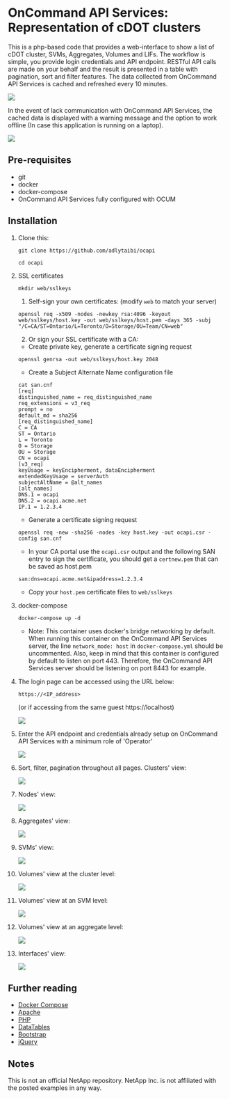 # OnCommand API Services: Representation of cDOT clusters

This is a php-based code that provides a web-interface to show a list of cDOT cluster, SVMs, Aggregates, Volumes and LIFs.
The workflow is simple, you provide login credentials and API endpoint. RESTful API calls are made on your behalf and the result is presented in a table with pagination, sort and filter features. The data collected from OnCommand API Services is cached and refreshed every 10 minutes.

  ![](https://raw.githubusercontent.com/adlytaibi/ss/master/ocapi/clusters.png)

In the event of lack communication with OnCommand API Services, the cached data is displayed with a warning message and the option to work offline (In case this application is running on a laptop).

  ![](https://raw.githubusercontent.com/adlytaibi/ss/master/ocapi/clusters_offline.png)

## Pre-requisites

* git
* docker
* docker-compose
* OnCommand API Services fully configured with OCUM

## Installation

1. Clone this:

    ```
    git clone https://github.com/adlytaibi/ocapi
    ```

    ```
    cd ocapi
    ```

2. SSL certificates

    ```
    mkdir web/sslkeys
    ```

    1. Self-sign your own certificates: (modify `web` to match your server)

    ```
    openssl req -x509 -nodes -newkey rsa:4096 -keyout web/sslkeys/host.key -out web/sslkeys/host.pem -days 365 -subj "/C=CA/ST=Ontario/L=Toronto/O=Storage/OU=Team/CN=web"
    ```

    2. Or sign your SSL certificate with a CA:

    * Create private key, generate a certificate signing request

    ```
    openssl genrsa -out web/sslkeys/host.key 2048
    ```

    * Create a Subject Alternate Name configuration file

    ```
    cat san.cnf
    [req]
    distinguished_name = req_distinguished_name
    req_extensions = v3_req
    prompt = no
    default_md = sha256
    [req_distinguished_name]
    C = CA
    ST = Ontario
    L = Toronto
    O = Storage
    OU = Storage
    CN = ocapi
    [v3_req]
    keyUsage = keyEncipherment, dataEncipherment
    extendedKeyUsage = serverAuth
    subjectAltName = @alt_names
    [alt_names]
    DNS.1 = ocapi
    DNS.2 = ocapi.acme.net
    IP.1 = 1.2.3.4
    ```

    * Generate a certificate signing request

    ```
    openssl req -new -sha256 -nodes -key host.key -out ocapi.csr -config san.cnf
    ```

    * In your CA portal use the `ocapi.csr` output and the following SAN entry to sign the certificate, you should get a `certnew.pem` that can be saved as host.pem

    ```
    san:dns=ocapi.acme.net&ipaddress=1.2.3.4
    ```

    * Copy your `host.pem` certificate files to `web/sslkeys`

3. docker-compose

    ```
    docker-compose up -d
    ```

    * Note: This container uses docker's bridge networking by default. When running this container on the OnCommand API Services server, the line `network_mode: host` in `docker-compose.yml` should be uncommented. Also, keep in mind that this container is configured by default to listen on port 443. Therefore, the OnCommand API Services server should be listening on port 8443 for example.

4. The login page can be accessed using the URL below:

    ```
    https://<IP_address>
    ```
    (or if accessing from the same guest https://localhost)

    ![](https://raw.githubusercontent.com/adlytaibi/ss/master/ocapi/endpoint_unset.png)

5. Enter the API endpoint and credentials already setup on OnCommand API Services with a minimum role of 'Operator'

    ![](https://raw.githubusercontent.com/adlytaibi/ss/master/ocapi/endpoint_entry.png)

6. Sort, filter, pagination throughout all pages. Clusters' view:

    ![](https://raw.githubusercontent.com/adlytaibi/ss/master/ocapi/clusters.png)

7. Nodes' view:

    ![](https://raw.githubusercontent.com/adlytaibi/ss/master/ocapi/cluster_nodes.png)

8. Aggregates' view:

    ![](https://raw.githubusercontent.com/adlytaibi/ss/master/ocapi/aggregates.png)

9. SVMs' view:

    ![](https://raw.githubusercontent.com/adlytaibi/ss/master/ocapi/svms.png)

10. Volumes' view at the cluster level:

    ![](https://raw.githubusercontent.com/adlytaibi/ss/master/ocapi/volumes.png)

11. Volumes' view at an SVM level:

    ![](https://raw.githubusercontent.com/adlytaibi/ss/master/ocapi/svms_volumes.png)

12. Volumes' view at an aggregate level:

    ![](https://raw.githubusercontent.com/adlytaibi/ss/master/ocapi/aggregates_volumes.png)

13. Interfaces' view:

    ![](https://raw.githubusercontent.com/adlytaibi/ss/master/ocapi/interfaces.png)

## Further reading
* [Docker Compose](https://docs.docker.com/compose/)
* [Apache](https://httpd.apache.org/)
* [PHP](http://www.php.net/)
* [DataTables](https://datatables.net/)
* [Bootstrap](https://getbootstrap.com/)
* [jQuery](https://jquery.com/)

## Notes
This is not an official NetApp repository. NetApp Inc. is not affiliated with the posted examples in any way.

